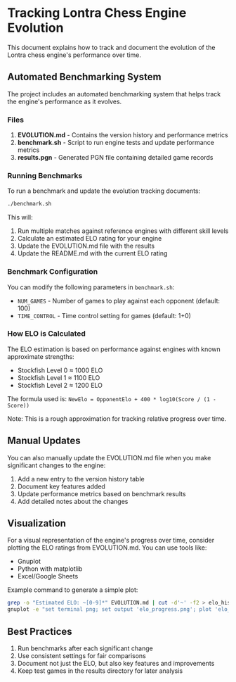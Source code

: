 # Tracking Lontra Chess Engine Evolution

This document explains how to track and document the evolution of the Lontra chess engine's performance over time.

## Automated Benchmarking System

The project includes an automated benchmarking system that helps track the engine's performance as it evolves.

### Files

1. **EVOLUTION.md** - Contains the version history and performance metrics
2. **benchmark.sh** - Script to run engine tests and update performance metrics
3. **results.pgn** - Generated PGN file containing detailed game records

### Running Benchmarks

To run a benchmark and update the evolution tracking documents:

```bash
./benchmark.sh
```

This will:
1. Run multiple matches against reference engines with different skill levels
2. Calculate an estimated ELO rating for your engine
3. Update the EVOLUTION.md file with the results
4. Update the README.md with the current ELO rating

### Benchmark Configuration

You can modify the following parameters in `benchmark.sh`:

- `NUM_GAMES` - Number of games to play against each opponent (default: 100)
- `TIME_CONTROL` - Time control setting for games (default: 1+0)

### How ELO is Calculated

The ELO estimation is based on performance against engines with known approximate strengths:
- Stockfish Level 0 ≈ 1000 ELO
- Stockfish Level 1 ≈ 1100 ELO
- Stockfish Level 2 ≈ 1200 ELO

The formula used is: `NewElo = OpponentElo + 400 * log10(Score / (1 - Score))`

Note: This is a rough approximation for tracking relative progress over time.

## Manual Updates

You can also manually update the EVOLUTION.md file when you make significant changes to the engine:

1. Add a new entry to the version history table
2. Document key features added
3. Update performance metrics based on benchmark results
4. Add detailed notes about the changes

## Visualization

For a visual representation of the engine's progress over time, consider plotting the ELO ratings from EVOLUTION.md. You can use tools like:

- Gnuplot
- Python with matplotlib
- Excel/Google Sheets

Example command to generate a simple plot:
```bash
grep -o "Estimated ELO: ~[0-9]*" EVOLUTION.md | cut -d'~' -f2 > elo_history.txt
gnuplot -e "set terminal png; set output 'elo_progress.png'; plot 'elo_history.txt' with linespoints title 'Lontra ELO Progress'"
```

## Best Practices

1. Run benchmarks after each significant change
2. Use consistent settings for fair comparisons
3. Document not just the ELO, but also key features and improvements
4. Keep test games in the results directory for later analysis
